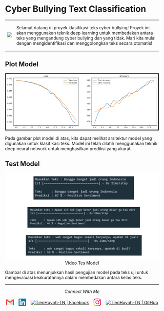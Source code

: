 # Cyber Bullying Text Classification
<table>
<tr>
  <td>
    <img src="https://d1vbn70lmn1nqe.cloudfront.net/prod/wp-content/uploads/2022/11/31033006/Waspada-Ini-Dampak-Cyberbullying-terhadap-Kesehatan-Mental-.jpg.webp", width='1000px'>
  </td>
  <td>
    <p>
      Selamat datang di proyek klasifikasi teks cyber bullying! Proyek ini akan menggunakan teknik deep learning 
      untuk membedakan antara teks yang mengandung cyber bullying dan yang     
      tidak. Mari kita mulai dengan mengidentifikasi dan menggolongkan teks secara otomatis!
   </p>
  </td>
</tr>
</table>

## Plot Model
<p>
  <img src='https://github.com/wildanmjjhd29/Cyber-Bullying-Text-Classification/blob/main/plot%20model.png' alt='plot width='500px>
</p>

Pada gambar plot model di atas, kita dapat melihat arsitektur model yang digunakan untuk klasifikasi teks. Model ini telah dilatih menggunakan teknik deep neural network untuk menghasilkan prediksi yang akurat.

## Test Model
<p align='center'>
  <img src="https://github.com/wildanmjjhd29/Cyber-Bullying-Text-Classification/blob/main/test%20model.png" alt="Smiley face" width="600px"> <br/>
  <a href='https://youtube.com/shorts/oPTxRWeZW6s?si=9DhA1EdbfAngGZEN'>Video Tes Model</a>
</p>


Gambar di atas menunjukkan hasil pengujian model pada teks uji untuk mengevaluasi keakuratannya dalam membedakan antara kelas teks.

---

<P align='center'>
  <i>
    Connect With Me
  </i>
</P>

<p align="center">
  <a href="#" >
    <img align="center" alt="TienHuynh-TN | Gmail" width="26px" src="https://github.com/SatYu26/SatYu26/blob/master/Assets/Gmail.svg" />
  </a> &nbsp;&nbsp;
  
  <a href="https://www.linkedin.com/in/wildanmujjahid/" target="_blank">
    <img align="center" alt="TienHuynh-TN | Linkedin" width="24px" src="https://github.com/SatYu26/SatYu26/blob/master/Assets/Linkedin.svg" />
  </a> &nbsp;&nbsp;
  
  <a href="#/" target="_blank">
      <img align="center" alt="TienHuynh-TN | Facebook" width="24px" src="https://upload.wikimedia.org/wikipedia/en/thumb/0/04/Facebook_f_logo_%282021%29.svg/100px-Facebook_f_logo_%282021%29.svg.png" />
  </a> &nbsp;&nbsp;
  
  <a href="https://instagram.com/_wildanmjjhd" target="_blank">
    <img align="center" alt="TienHuynh-TN | Instagram" width="24px" src="https://github.com/SatYu26/SatYu26/blob/master/Assets/Instagram.svg" />
  </a> &nbsp;&nbsp;
  
  <a href="#" target="_blank">
    <img align="center" alt="TienHuynh-TN | GitHub" width="26px" src="https://upload.wikimedia.org/wikipedia/commons/thumb/a/ae/Github-desktop-logo-symbol.svg/1024px-Github-desktop-logo-symbol.svg.png" />
  </a> &nbsp;&nbsp;
<p> 

